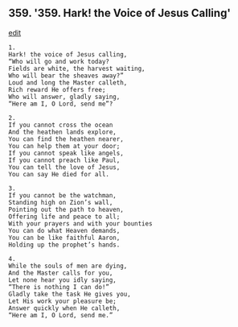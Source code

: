 
## 359.  '359. Hark! the Voice of Jesus Calling'
[edit](https://docs.google.com/document/d/19ENgU5KL%2D4WYsMy29ZoMtm7R5rNceBcm/edit?mode=html)






    1.
    Hark! the voice of Jesus calling,
    “Who will go and work today?
    Fields are white, the harvest waiting,
    Who will bear the sheaves away?”
    Loud and long the Master calleth,
    Rich reward He offers free;
    Who will answer, gladly saying,
    “Here am I, O Lord, send me”?

    2.
    If you cannot cross the ocean
    And the heathen lands explore,
    You can find the heathen nearer,
    You can help them at your door;
    If you cannot speak like angels,
    If you cannot preach like Paul,
    You can tell the love of Jesus,
    You can say He died for all.

    3.
    If you cannot be the watchman,
    Standing high on Zion’s wall,
    Pointing out the path to heaven,
    Offering life and peace to all;
    With your prayers and with your bounties
    You can do what Heaven demands,
    You can be like faithful Aaron,
    Holding up the prophet’s hands.

    4.
    While the souls of men are dying,
    And the Master calls for you,
    Let none hear you idly saying,
    “There is nothing I can do!”
    Gladly take the task He gives you,
    Let His work your pleasure be;
    Answer quickly when He calleth,
    “Here am I, O Lord, send me.”
